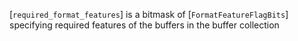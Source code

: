 [`required_format_features`] is a bitmask of
[`FormatFeatureFlagBits`] specifying required features of the
buffers in the buffer collection